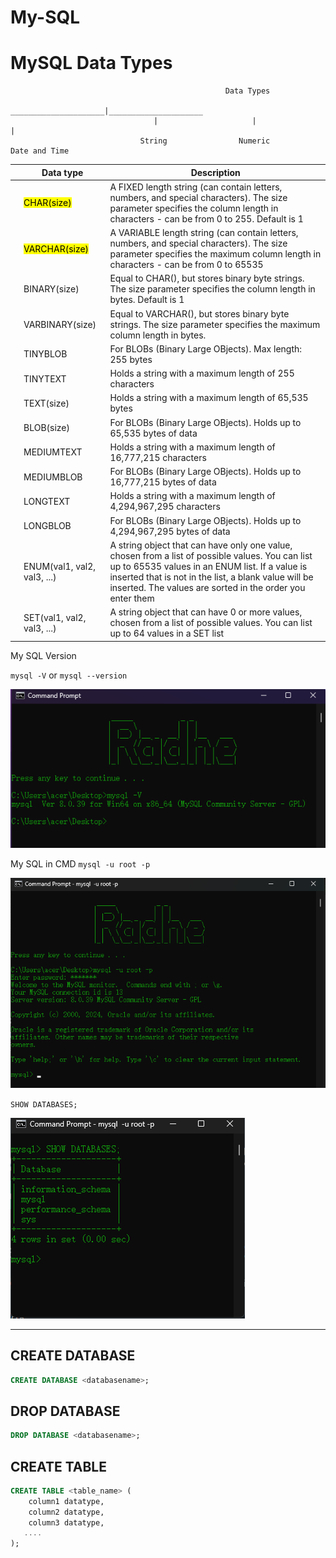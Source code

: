 # My-SQL

# MySQL Data Types

                                                    Data Types
                                     _____________________|_____________________
                                    |                     |                     |
                                 String                Numeric            Date and Time

|     | Data type                    | Description                                                                                                                                                                                                                                                             |
| --- | ---------------------------- | ----------------------------------------------------------------------------------------------------------------------------------------------------------------------------------------------------------------------------------------------------------------------- |
|     | <mark>CHAR(size) <mark>      | A FIXED length string (can contain letters, numbers, and special characters). The size parameter specifies the column length in characters - can be from 0 to 255. Default is 1                                                                                         |
|     | <mark> VARCHAR(size) </mark> | A VARIABLE length string (can contain letters, numbers, and special characters). The size parameter specifies the maximum column length in characters - can be from 0 to 65535                                                                                          |
|     | BINARY(size)                 | Equal to CHAR(), but stores binary byte strings. The size parameter specifies the column length in bytes. Default is 1                                                                                                                                                  |
|     | VARBINARY(size)              | Equal to VARCHAR(), but stores binary byte strings. The size parameter specifies the maximum column length in bytes.                                                                                                                                                    |
|     | TINYBLOB                     | For BLOBs (Binary Large OBjects). Max length: 255 bytes                                                                                                                                                                                                                 |
|     | TINYTEXT                     | Holds a string with a maximum length of 255 characters                                                                                                                                                                                                                  |
|     | TEXT(size)                   | Holds a string with a maximum length of 65,535 bytes                                                                                                                                                                                                                    |
|     | BLOB(size)                   | For BLOBs (Binary Large OBjects). Holds up to 65,535 bytes of data                                                                                                                                                                                                      |
|     | MEDIUMTEXT                   | Holds a string with a maximum length of 16,777,215 characters                                                                                                                                                                                                           |
|     | MEDIUMBLOB                   | For BLOBs (Binary Large OBjects). Holds up to 16,777,215 bytes of data                                                                                                                                                                                                  |
|     | LONGTEXT                     | Holds a string with a maximum length of 4,294,967,295 characters                                                                                                                                                                                                        |
|     | LONGBLOB                     | For BLOBs (Binary Large OBjects). Holds up to 4,294,967,295 bytes of data                                                                                                                                                                                               |
|     | ENUM(val1, val2, val3, ...)  | A string object that can have only one value, chosen from a list of possible values. You can list up to 65535 values in an ENUM list. If a value is inserted that is not in the list, a blank value will be inserted. The values are sorted in the order you enter them |
|     | SET(val1, val2, val3, ...)   | A string object that can have 0 or more values, chosen from a list of possible values. You can list up to 64 values in a SET list                                                                                                                                       |

My SQL Version

`mysql -V` or `mysql --version`

![Version](./img/mysql%20-V.png)

My SQL in CMD
`mysql -u root -p`

![Version](./img/mysql%20-u%20root%20-p.png)

`SHOW DATABASES;`

![Version](./img/SHOW%20DATABASES.png)

---

## CREATE DATABASE

```sql
CREATE DATABASE <databasename>;
```

## DROP DATABASE

```sql
DROP DATABASE <databasename>;
```

## CREATE TABLE

```sql
CREATE TABLE <table_name> (
    column1 datatype,
    column2 datatype,
    column3 datatype,
   ....
);
```
